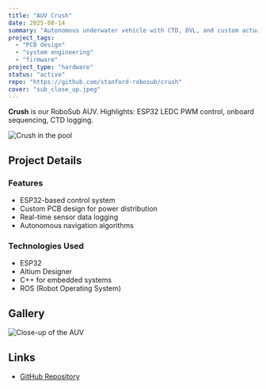 ```yaml
---
title: "AUV Crush"
date: 2025-08-14
summary: "Autonomous underwater vehicle with CTD, DVL, and custom actuation."
project_tags:
  - "PCB design"
  - "system engineering"
  - "firmware"
project_type: "hardware"
status: "active"
repo: "https://github.com/stanford-robosub/crush"
cover: "sub_close_up.jpeg"
---
```


**Crush** is our RoboSub AUV. Highlights: ESP32 LEDC PWM control, onboard sequencing, CTD logging.

![Crush in the pool](Crush_googly_pool.jpeg)

## Project Details

### Features
- ESP32-based control system
- Custom PCB design for power distribution
- Real-time sensor data logging
- Autonomous navigation algorithms

### Technologies Used
- ESP32
- Altium Designer
- C++ for embedded systems
- ROS (Robot Operating System)

## Gallery

![Close-up of the AUV](sub_close_up.jpeg)

## Links
- [GitHub Repository](https://github.com/stanford-robosub/crush)
